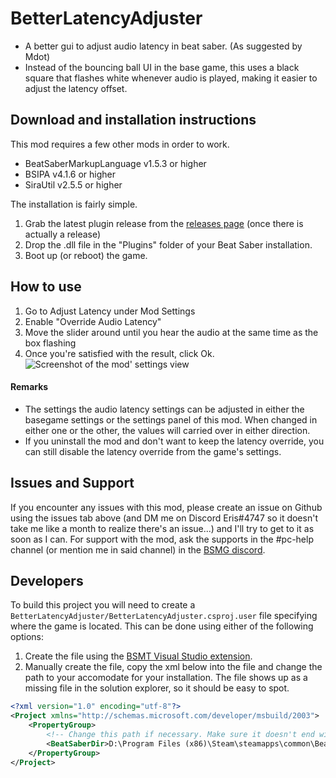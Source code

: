# BetterLatencyAdjuster

- A better gui to adjust audio latency in beat saber. (As suggested by Mdot)
- Instead of the bouncing ball UI in the base game, this uses a black square that flashes white whenever audio is played,
making it easier to adjust the latency offset.

## Download and installation instructions
This mod requires a few other mods in order to work.

- BeatSaberMarkupLanguage v1.5.3 or higher
- BSIPA v4.1.6 or higher
- SiraUtil v2.5.5 or higher

The installation is fairly simple.

1. Grab the latest plugin release from the [releases page](https://github.com/ErisApps/BetterLatencyAdjuster/releases) (once there is actually a release)
2. Drop the .dll file in the "Plugins" folder of your Beat Saber installation.
3. Boot up (or reboot) the game.

## How to use
1. Go to Adjust Latency under Mod Settings
2. Enable "Override Audio Latency"
3. Move the slider around until you hear the audio at the same time as the box flashing
4. Once you're satisfied with the result, click Ok.
![Screenshot of the mod' settings view](https://i.imgur.com/Cy8JxE5.png)

#### Remarks
- The settings the audio latency settings can be adjusted in either the basegame settings or the settings panel of this mod. When changed in either one or the other, the values will carried over in either direction.
- If you uninstall the mod and don't want to keep the latency override, you can still disable the latency override from the game's settings.

## Issues and Support
If you encounter any issues with this mod, please create an issue on Github using the issues tab above (and DM me on Discord Eris#4747 so it doesn't take me like a month to realize there's an issue...) and I'll try to get to it as soon as I can.
For support with the mod, ask the supports in the #pc-help channel (or mention me in said channel) in the [BSMG discord](discord.gg/beatsabermods).

## Developers
To build this project you will need to create a `BetterLatencyAdjuster/BetterLatencyAdjuster.csproj.user` file specifying where the game is located.
This can be done using either of the following options:

1) Create the file using the [BSMT Visual Studio extension](https://github.com/Zingabopp/BeatSaberModdingTools).
2) Manually create the file, copy the xml below into the file and change the path to your accomodate for your installation. The file shows up as a missing file in the solution explorer, so it should be easy to spot.

```xml
<?xml version="1.0" encoding="utf-8"?>
<Project xmlns="http://schemas.microsoft.com/developer/msbuild/2003">
	<PropertyGroup>
		<!-- Change this path if necessary. Make sure it doesn't end with a backslash. -->
		<BeatSaberDir>D:\Program Files (x86)\Steam\steamapps\common\Beat Saber</BeatSaberDir>
	</PropertyGroup>
</Project>
```
